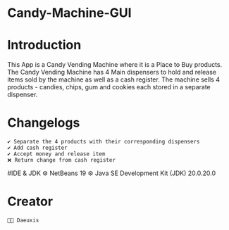 # Candy-Machine-GUI

# Introduction
This App is a Candy Vending Machine where it is a Place to Buy products. The Candy Vending Machine has 4 Main dispensers to hold and 
release items sold by the machine as well as a cash register. The machine sells 4 products - candies, chips, gum and cookies each 
stored in a separate dispenser.

# Changelogs
    ✔️ Separate the 4 products with their corresponding dispensers
    ✔️ Add cash register
    ✔️ Accept money and release item
    ❌ Return change from cash register

#IDE & JDK
    ⚙️ NetBeans 19
    ⚙️ Java SE Development Kit (JDK) 20.0.20.0
    
# Creator
    🧑🏻 Daeuxis
